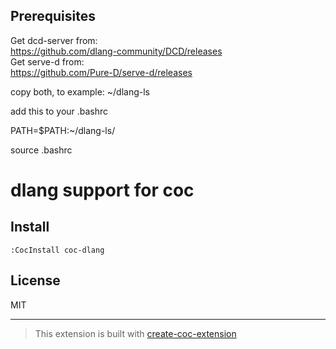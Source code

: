 ## Prerequisites

Get dcd-server from:  
https://github.com/dlang-community/DCD/releases  
Get serve-d from:  
https://github.com/Pure-D/serve-d/releases  

copy both, to example: ~/dlang-ls

add this to your .bashrc

PATH=$PATH:~/dlang-ls/

source .bashrc

# dlang support for coc

## Install

`:CocInstall coc-dlang`

## License

MIT

---

> This extension is built with [create-coc-extension](https://github.com/fannheyward/create-coc-extension)
